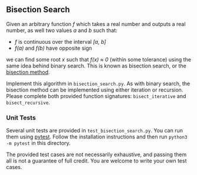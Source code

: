 ## Bisection Search

Given an arbitrary function *f* which takes a real number and outputs a real number,
as well two values *a* and *b* such that:
- *f* is continuous over the interval *[a, b]*
- *f(a)* and *f(b)* have opposite sign

we can find some root *x* such that *f(x) ≈ 0* (within some tolerance) 
using the same idea behind binary search.
This is known as bisection search, or the 
[bisection method](https://en.wikipedia.org/wiki/Bisection_method).

Implement this algorithm in `bisection_search.py`. 
As with binary search, the bisection method can be implemented using either iteration or recursion.
Please complete both provided function signatures: `bisect_iterative` and `bisect_recursive`.

### Unit Tests

Several unit tests are provided in `test_bisection_search.py`.
You can run them using [pytest](https://docs.pytest.org/en/7.1.x/).
Follow the installation instructions and then run `python3 -m pytest` in this directory.

The provided test cases are not necessarily exhaustive, 
and passing them all is not a guarantee of full credit. 
You are welcome to write your own test cases.
